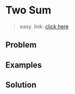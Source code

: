 # Two Sum
> easy. link: [click here](https://leetcode.com/problems/two-sum/)

## Problem


## Examples


## Solution